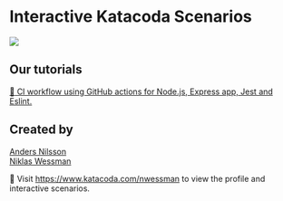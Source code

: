 # Interactive Katacoda Scenarios

[![](http://shields.katacoda.com/katacoda/nwessman/count.svg)](https://www.katacoda.com/nwessman "Our tutorials on Katacoda.com")

## Our tutorials
[:running: CI workflow using GitHub actions for Node.js, Express app, Jest and Eslint.](https://www.katacoda.com/nwessman/scenarios/ci)

## Created by
[Anders Nilsson](https://github.com/andnil5)  
[Niklas Wessman](https://github.com/nwessman)  

:horse_racing: Visit https://www.katacoda.com/nwessman to view the profile and interactive scenarios.

